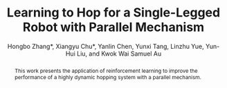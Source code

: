 ---
title: "Learning to Hop for a Single-Legged Robot with Parallel Mechanism"
paper_link: 'https://arxiv.org/pdf/2501.11945'
code_link: 
youtube_link: 
twitter_link:
bilibili_link: 

author: "Hongbo Zhang*, Xiangyu Chu*, Yanlin Chen, Yunxi Tang, Linzhu Yue, Yun-Hui Liu, and Kwok Wai Samuel Au"
abstract: "This work presents the application of reinforcement
learning to improve the performance of a highly dynamic hopping
system with a parallel mechanism."
category: manuscripts
journal: Under Review (2025)
year: 2025
relevance: 1
title_picture: '/images/hopper.gif'
---